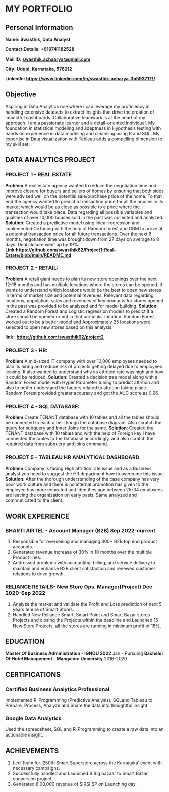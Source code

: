 # MY PORTFOLIO

## Personal Information
**Name: Swasthik, Data Analyst**

**Contact Details: +919741182528**

**Mail ID: swasthik.achaarya@gmail.com**

**City: Udupi, Karnataka, 576212**

**LinkedIn: https://www.linkedin.com/in/swasthik-acharya-3b5937171/**


## Objective

Aspiring in Data Analytics role where I can leverage my proficiency in handling extensive datasets to
extract insights that drive the creation of impactful dashboards. Collaborative teamwork is at the heart of
my approach. I am a passionate learner and a detail-oriented individual. My foundation in statistical
modeling and adeptness in Hypothesis testing with hands on experience in data modeling and cleansing
using R and SQL. My expertise in Data visualization with Tableau adds a compelling dimension to my skill
set.

## DATA ANALYTICS PROJECT

### PROJECT 1 - REAL ESTATE

**Problem**
A real estate agency wanted to reduce the negotiation time and improve
closure for buyers and sellers of homes by ensuring that both sides were advised well on the potential
sale/purchase price of the home. To that end the agency wanted to predict a transaction price for all the
houses in its market which would be as close as possible to a price where the transaction would take place.
Data regarding all possible variables and qualities of over 10,000 houses sold in the past was collected and
analyzed.
**Solution**: Created a predictive model using linear regression and implemented CvTuning with the help of
Random forest and GBM to arrive at a potential transaction price for all future transactions. Over the next 6
months, negotiation time was brought down from 27 days on average to 8 days. Deal closure went up by
19%.
**Link:https://github.com/swasthik62/Project1-Real-Estate/blob/main/README.md**

### PROJECT 2 - RETAIL:

**Problem**
A retail giant needs to plan its new store openings over the next 12-18 months and
has multiple locations where the stores can be opened. It wants to understand which locations would be
the best to open new stores in terms of market size and potential revenues. Relevant data regarding
locations, population, sales and revenues of key products for stores opened in the past was provided to
be analyzed and for model building.
**Solution**: Created a Random Forest and Logistic regression models to predict if a store should be opened
or not in that particular location. Random Forest worked out to be a better model and Approximately 25
locations were selected to open new stores based on this analysis.

**link : https://github.com/swasthik62/project2**

### PROJECT 3 - HR:

**Problem**
A mid-sized IT company with over 10,000 employees needed to plan its hiring and
reduce risk of projects getting delayed due to employees leaving. It also wanted to understand why its
attrition rate was high and how it could be reduced.
**Solution**: Created a decision tree model along with a Random Forest model with Hyper Parameter tuning
to predict attrition and also to better understand the factors related to attrition taking place. Random
Forest provided greater accuracy and got the AUC score as 0.96

### PROJECT 4 - SQL DATABASE: 

**Problem**
Create TENANT database with 10 tables and all the tables should be
connected to each other though the database diagram. Also scratch the query for subquery and Inner
Joins for the same.
**Solution**: Created the TENANT database with 10 tables and with the help of Foreign key i have connected
the tables to the Database accordingly. and also scratch the required data from subquery and joins
command.

### PROJECT 5 -  TABLEAU HR ANALYTICAL DASHBOARD

**Problem**
Company is facing High attrition rate issue and as a Business analyst you need to suggest the HR department how to overcome this issue.
**Solution**: After the thorough understanding of the case company has very poor work culture and there is
no internal promotion has given to the employee has more educated and Identifies age between 25-34
employees are leaving the organization on early basis. Same analyzed and communicated to the client.

## WORK EXPERIENCE

### BHARTI AIRTEL - Account Manager (B2B)                                                                             Sep 2022-current  
1. Responsible for overseeing and managing 300+ B2B top end product accounts.
2. Generated revenue increase of 30% in 10 months over the multiple Product lines.
3. Addressed problems with accounting, billing, and service delivery to maintain and enhance B2B client
satisfaction and renewed customer relations to drive growth.

### RELIANCE RETAILS- New Store Ops. Manager(Project)                                                               Dec 2020-Sep 2022
1.  Analyze the market and validate the Profit and Loss prediction of next 5 years tenure of Smart Stores.
2.  Handled New Reliance Smart, Smart Point and Smart Bazar stores Projects and closing the Projects
within the deadline and Launched 15 New Store Projects, all the stores are running in minimum profit
of 18%.

## EDUCATION

**Master Of Business Administration - IGNOU 2022**                                                                    Jan - Pursuing
**Bachelor Of Hotel Management - Mangalore University**                                                                    2016-2020

## CERTIFICATIONS
### Certified Business Analytics Professional
Implemented R-Programming (Predictive Analysis), SQLand Tableau to Prepare, Process, Analyze and Share the data into thoughtful insight.

### Google Data Analytics 
Used the spreadsheet, SQL and R-Programming to create a raw data into an actionable insight.

## ACHIEVEMENTS

1. Led Team for ‘250th Smart Superstore across the Karnataka’ event with necessary campaigns.
2. Successfully handled and Launched 4 Big bazaar to Smart Bazar conversion project. 
3. Generated 8,00,000 revenue of SIRSI SP on Launching day.
